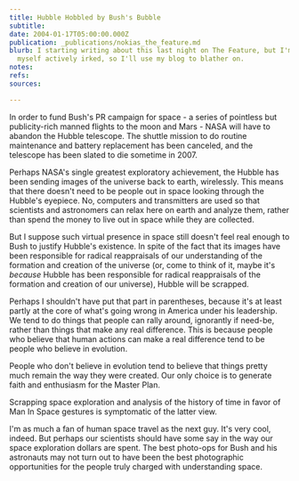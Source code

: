 ```yaml
---
title: Hubble Hobbled by Bush's Bubble
subtitle: 
date: 2004-01-17T05:00:00.000Z
publication: _publications/nokias_the_feature.md
blurb: I starting writing about this last night on The Feature, but I'm still finding
  myself actively irked, so I'll use my blog to blather on.
notes: 
refs: 
sources: 

---
```

In order to fund Bush's PR campaign for space - a series of pointless but publicity-rich manned flights to the moon and Mars - NASA will have to abandon the Hubble telescope. The shuttle mission to do routine maintenance and battery replacement has been canceled, and the telescope has been slated to die sometime in 2007.

Perhaps NASA's single greatest exploratory achievement, the Hubble has been sending images of the universe back to earth, wirelessly. This means that there doesn't need to be people out in space looking through the Hubble's eyepiece. No, computers and transmitters are used so that scientists and astronomers can relax here on earth and analyze them, rather than spend the money to live out in space while they are collected.

But I suppose such virtual presence in space still doesn't feel real enough to Bush to justify Hubble's existence. In spite of the fact that its images have been responsible for radical reappraisals of our understanding of the formation and creation of the universe (or, come to think of it, maybe it's *because* Hubble has been responsible for radical reappraisals of the formation and creation of our universe), Hubble will be scrapped.

Perhaps I shouldn't have put that part in parentheses, because it's at least partly at the core of what's going wrong in America under his leadership. We tend to do things that people can rally around, ignorantly if need-be, rather than things that make any real difference. This is because people who believe that human actions can make a real difference tend to be people who believe in evolution.

People who don't believe in evolution tend to believe that things pretty much remain the way they were created. Our only choice is to generate faith and enthusiasm for the Master Plan.

Scrapping space exploration and analysis of the history of time in favor of Man In Space gestures is symptomatic of the latter view.

I'm as much a fan of human space travel as the next guy. It's very cool, indeed. But perhaps our scientists should have some say in the way our space exploration dollars are spent. The best photo-ops for Bush and his astronauts may not turn out to have been the best photographic opportunities for the people truly charged with understanding space.